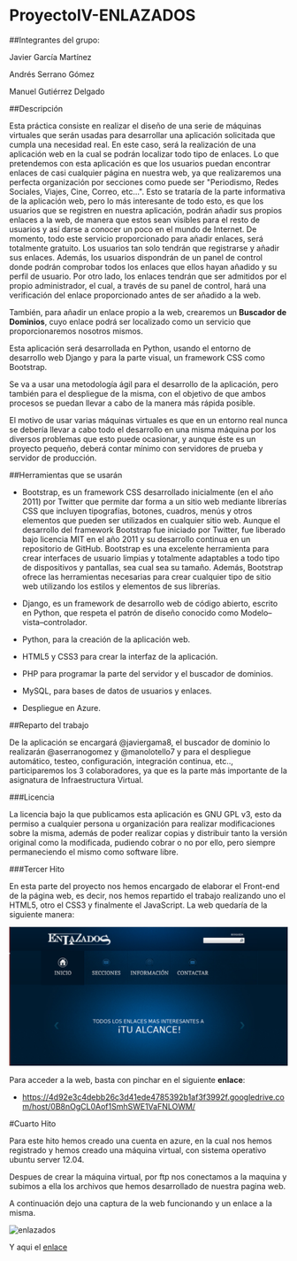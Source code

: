 # ProyectoIV-ENLAZADOS

##Integrantes del grupo:

Javier García Martínez

Andrés Serrano Gómez

Manuel Gutiérrez Delgado

##Descripción

Esta práctica consiste en realizar el diseño de una serie de máquinas virtuales que serán usadas para desarrollar una aplicación solicitada que cumpla una necesidad real. En este caso, será la realización de una aplicación web en la cual se podrán localizar todo tipo de enlaces. Lo que pretendemos con esta aplicación es que los usuarios puedan encontrar enlaces de casi cualquier página en nuestra web, ya que realizaremos una perfecta organización por secciones como puede ser "Periodismo, Redes Sociales, Viajes, Cine, Correo, etc...". Esto se trataría de la parte informativa de la aplicación web, pero lo más interesante de todo esto, es que los usuarios que se registren en nuestra aplicación, podrán añadir sus propios enlaces a la web, de manera que estos sean visibles para el resto de usuarios y así darse a conocer un poco en el mundo de Internet. De momento, todo este servicio proporcionado para añadir enlaces, será totalmente gratuito. Los usuarios tan solo tendrán que registrarse y añadir sus enlaces. Además, los usuarios dispondrán de un panel de control donde podrán comprobar todos los enlaces que ellos hayan añadido y su perfil de usuario. Por otro lado, los enlaces tendrán que ser admitidos por el propio administrador, el cual, a través de su panel de control, hará una verificación del enlace proporcionado antes de ser añadido a la web.

También, para añadir un enlace propio a la web, crearemos un __Buscador de Dominios__, cuyo enlace podrá ser localizado como un servicio que proporcionaremos nosotros mismos.

Esta aplicación será desarrollada en Python, usando el entorno de desarrollo web Django y para la parte visual, un framework CSS como Bootstrap.

Se va a usar una metodología ágil para el desarrollo de la aplicación, pero también para el despliegue de la misma, con el objetivo de que ambos procesos se puedan llevar a cabo de la manera más rápida posible.

El motivo de usar varias máquinas virtuales es que en un entorno real nunca se debería llevar a cabo todo el desarrollo en una misma máquina por los diversos problemas que esto puede ocasionar, y aunque éste es un proyecto pequeño, deberá contar mínimo con servidores de prueba y servidor de producción.

##Herramientas que se usarán

- Bootstrap, es un framework CSS desarrollado inicialmente (en el año 2011) por Twitter que permite dar forma a un sitio web mediante librerías CSS que incluyen tipografías, botones, cuadros, menús y otros elementos que pueden ser utilizados en cualquier sitio web.
Aunque el desarrollo del framework Bootstrap fue iniciado por Twitter, fue liberado bajo licencia MIT en el año 2011 y su desarrollo continua en un repositorio de GitHub. Bootstrap es una excelente herramienta para crear interfaces de usuario limpias y totalmente adaptables a todo tipo de dispositivos y pantallas, sea cual sea su tamaño. Además, Bootstrap ofrece las herramientas necesarias para crear cualquier tipo de sitio web utilizando los estilos y elementos de sus librerías.

- Django, es un framework de desarrollo web de código abierto, escrito en Python, que respeta el patrón de diseño conocido como Modelo–vista–controlador.

- Python, para la creación de la aplicación web.

- HTML5 y CSS3 para crear la interfaz de la aplicación.

- PHP para programar la parte del servidor y el buscador de dominios.

- MySQL, para bases de datos de usuarios y enlaces.

- Despliegue en Azure.

##Reparto del trabajo

De la aplicación se encargará @javiergama8, el buscador de dominio lo realizarán @aserranogomez y @manolotello7 y para el despliegue automático, testeo, configuración, integración continua, etc.., participaremos los 3 colaboradores, ya que es la parte más importante de la asignatura de Infraestructura Virtual.

###Licencia

La licencia bajo la que publicamos esta aplicación es GNU GPL v3, esto da permiso a cualquier persona u organización para realizar modificaciones sobre la misma, además de poder realizar copias y distribuir tanto la versión original como la modificada, pudiendo cobrar o no por ello, pero siempre permaneciendo el mismo como software libre.

###Tercer Hito

En esta parte del proyecto nos hemos encargado de elaborar el Front-end de la página web, es decir, nos hemos repartido el trabajo realizando uno el HTML5, otro el CSS3 y finalmente el JavaScript. La web quedaría de la siguiente manera:

<img src="https://github.com/javiergama8/Images/blob/master/pageWeb.png">

Para acceder a la web, basta con pinchar en el siguiente __enlace__:

- https://4d92e3c4debb26c3d41ede4785392b1af3f3992f.googledrive.com/host/0B8nOgCL0Aof1SmhSWE1VaFNLOWM/

#Cuarto Hito

Para este hito hemos creado una cuenta en azure, en la cual nos hemos registrado y hemos creado una máquina virtual, con sistema operativo ubuntu server 12.04.

Despues de crear la máquina virtual, por ftp nos conectamos a la maquina y subimos a ella los archivos que hemos desarrollado de nuestra pagina web.

A continuación dejo una captura de la web funcionando y un enlace a la misma.

![enlazados](https://i.gyazo.com/4ff25fa37b2e54d717b6efe73b482fb8.png)

Y aqui el [enlace](http://enlazados-iv.azurewebsites.net/WebPage/site/index.php "web")
